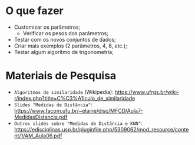 # O que fazer

- Customizar os parâmetros;
    - Verificar os pesos dos parâmetros;
- Testar com os novos conjuntos de dados;
- Criar mais exemplos (2 parâmetros, 4, 8, etc.);
- Testar algum algoritmo de trigonometria;

# Materiais de Pesquisa
- `Algoritmos de similaridade` (Wikipedia): https://www.ufrgs.br/wiki-r/index.php?title=C%C3%A1lculo_de_similaridade
- `Slides "Medidas de Distância"`: https://www.facom.ufu.br/~elaine/disc/MFCD/Aula7-MedidasDistancia.pdf
- `Outros slides sobre "Medidas de Distância e KNN"`: https://edisciplinas.usp.br/pluginfile.php/5309062/mod_resource/content/1/AM_Aula06.pdf